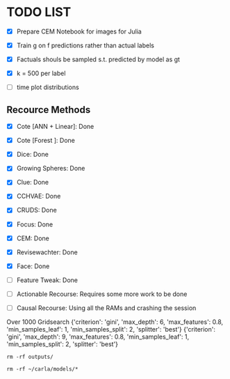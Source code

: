 # TODO LIST


- [x] Prepare CEM Notebook for images for Julia 
- [x] Train g on f predictions rather than actual labels
- [x] Factuals shouls be sampled s.t. predicted by model as gt
- [x] k = 500 per label
- [ ] time plot distributions


## Recource Methods

- [x] Cote [ANN + Linear]: Done
- [x] Cote [Forest ]: Done
- [x] Dice: Done
- [x] Growing Spheres: Done
- [x] Clue: Done
- [x] CCHVAE: Done
- [x] CRUDS: Done
- [x] Focus: Done
- [x] CEM: Done
- [x] Revisewachter: Done
- [x] Face: Done
- [ ] Feature Tweak: Done
- [ ] Actionable Recourse: Requires some more work to be done
- [ ] Causal Recourse: Using all the RAMs and crashing the session


Over 1000 Gridsearch
{'criterion': 'gini', 'max_depth': 6, 'max_features': 0.8, 'min_samples_leaf': 1, 'min_samples_split': 2, 'splitter': 'best'}
{'criterion': 'gini', 'max_depth': 9, 'max_features': 0.8, 'min_samples_leaf': 1, 'min_samples_split': 2, 'splitter': 'best'}

```
rm -rf outputs/

rm -rf ~/carla/models/*
```